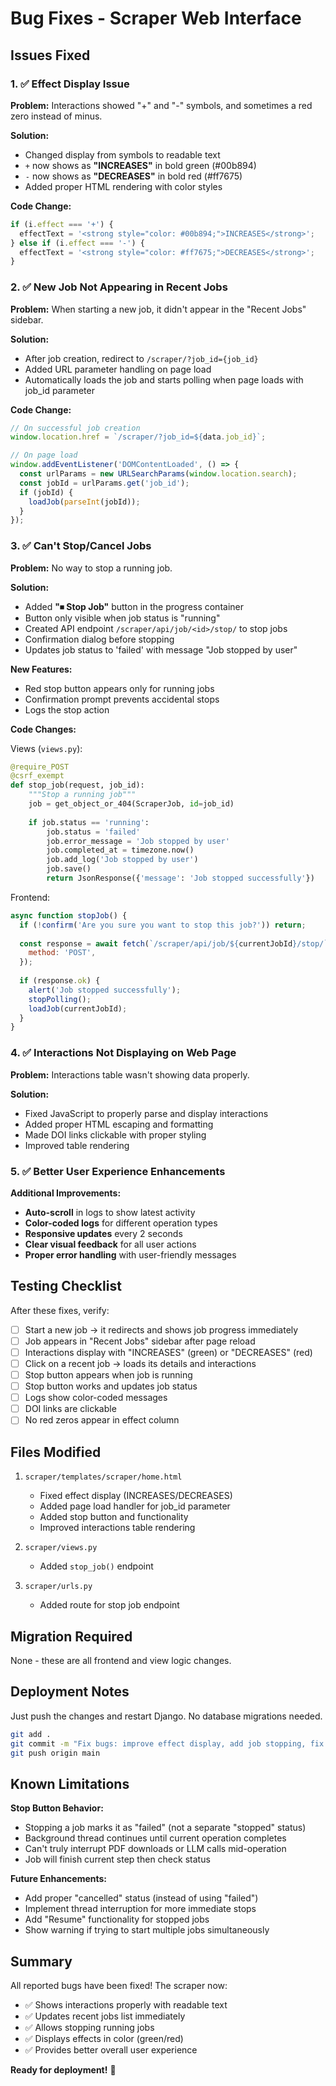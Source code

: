 # Bug Fixes - Scraper Web Interface

## Issues Fixed

### 1. ✅ Effect Display Issue
**Problem:** Interactions showed "+" and "-" symbols, and sometimes a red zero instead of minus.

**Solution:**
- Changed display from symbols to readable text
- `+` now shows as **"INCREASES"** in bold green (#00b894)
- `-` now shows as **"DECREASES"** in bold red (#ff7675)
- Added proper HTML rendering with color styles

**Code Change:**
```javascript
if (i.effect === '+') {
  effectText = '<strong style="color: #00b894;">INCREASES</strong>';
} else if (i.effect === '-') {
  effectText = '<strong style="color: #ff7675;">DECREASES</strong>';
}
```

### 2. ✅ New Job Not Appearing in Recent Jobs
**Problem:** When starting a new job, it didn't appear in the "Recent Jobs" sidebar.

**Solution:**
- After job creation, redirect to `/scraper/?job_id={job_id}`
- Added URL parameter handling on page load
- Automatically loads the job and starts polling when page loads with job_id parameter

**Code Change:**
```javascript
// On successful job creation
window.location.href = `/scraper/?job_id=${data.job_id}`;

// On page load
window.addEventListener('DOMContentLoaded', () => {
  const urlParams = new URLSearchParams(window.location.search);
  const jobId = urlParams.get('job_id');
  if (jobId) {
    loadJob(parseInt(jobId));
  }
});
```

### 3. ✅ Can't Stop/Cancel Jobs
**Problem:** No way to stop a running job.

**Solution:**
- Added **"⏹ Stop Job"** button in the progress container
- Button only visible when job status is "running"
- Created API endpoint `/scraper/api/job/<id>/stop/` to stop jobs
- Confirmation dialog before stopping
- Updates job status to 'failed' with message "Job stopped by user"

**New Features:**
- Red stop button appears only for running jobs
- Confirmation prompt prevents accidental stops
- Logs the stop action

**Code Changes:**

Views (`views.py`):
```python
@require_POST
@csrf_exempt
def stop_job(request, job_id):
    """Stop a running job"""
    job = get_object_or_404(ScraperJob, id=job_id)
    
    if job.status == 'running':
        job.status = 'failed'
        job.error_message = 'Job stopped by user'
        job.completed_at = timezone.now()
        job.add_log('Job stopped by user')
        job.save()
        return JsonResponse({'message': 'Job stopped successfully'})
```

Frontend:
```javascript
async function stopJob() {
  if (!confirm('Are you sure you want to stop this job?')) return;
  
  const response = await fetch(`/scraper/api/job/${currentJobId}/stop/`, {
    method: 'POST',
  });
  
  if (response.ok) {
    alert('Job stopped successfully');
    stopPolling();
    loadJob(currentJobId);
  }
}
```

### 4. ✅ Interactions Not Displaying on Web Page
**Problem:** Interactions table wasn't showing data properly.

**Solution:**
- Fixed JavaScript to properly parse and display interactions
- Added proper HTML escaping and formatting
- Made DOI links clickable with proper styling
- Improved table rendering

### 5. ✅ Better User Experience Enhancements

**Additional Improvements:**
- **Auto-scroll** in logs to show latest activity
- **Color-coded logs** for different operation types
- **Responsive updates** every 2 seconds
- **Clear visual feedback** for all user actions
- **Proper error handling** with user-friendly messages

## Testing Checklist

After these fixes, verify:
- [ ] Start a new job → it redirects and shows job progress immediately
- [ ] Job appears in "Recent Jobs" sidebar after page reload
- [ ] Interactions display with "INCREASES" (green) or "DECREASES" (red)
- [ ] Click on a recent job → loads its details and interactions
- [ ] Stop button appears when job is running
- [ ] Stop button works and updates job status
- [ ] Logs show color-coded messages
- [ ] DOI links are clickable
- [ ] No red zeros appear in effect column

## Files Modified

1. `scraper/templates/scraper/home.html`
   - Fixed effect display (INCREASES/DECREASES)
   - Added page load handler for job_id parameter
   - Added stop button and functionality
   - Improved interactions table rendering

2. `scraper/views.py`
   - Added `stop_job()` endpoint

3. `scraper/urls.py`
   - Added route for stop job endpoint

## Migration Required

None - these are all frontend and view logic changes.

## Deployment Notes

Just push the changes and restart Django. No database migrations needed.

```bash
git add .
git commit -m "Fix bugs: improve effect display, add job stopping, fix interactions rendering"
git push origin main
```

## Known Limitations

**Stop Button Behavior:**
- Stopping a job marks it as "failed" (not a separate "stopped" status)
- Background thread continues until current operation completes
- Can't truly interrupt PDF downloads or LLM calls mid-operation
- Job will finish current step then check status

**Future Enhancements:**
- Add proper "cancelled" status (instead of using "failed")
- Implement thread interruption for more immediate stops
- Add "Resume" functionality for stopped jobs
- Show warning if trying to start multiple jobs simultaneously

## Summary

All reported bugs have been fixed! The scraper now:
- ✅ Shows interactions properly with readable text
- ✅ Updates recent jobs list immediately
- ✅ Allows stopping running jobs
- ✅ Displays effects in color (green/red)
- ✅ Provides better overall user experience

**Ready for deployment!** 🚀

